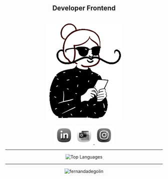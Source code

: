    ####  
<h2 align="center">Developer Frontend</h2> 
       
<br />        
<div align="center">           
  <a href="https://fernandadegolin.github.io/fernandadegolin/" target="_blank">   
    <img              
      alt="Avatar Fe"            
      src="https://github.com/fernandadegolin/fernandadegolin/blob/master/src/assets/img/bigode-animado.gif"          
    />    
  </a>             
     
  <!-- Site -->         
  <p align="center">     
    <div style="text-decoration:none!important;">
    <!-- LinkedIn -->   
    <a href="https://www.linkedin.com/in/fernandadegolin/" style="color: transparent !important;"> 
      <img width= "60"  
        alt="LinkedIn"
        src="https://github.com/fernandadegolin/fernandadegolin/blob/master/src/assets/img/LinkedIn-novo.png"
      />
    </a>    
    <!-- Email -->
      <a href="mailto:fernandadegolin@hotmail.com">
        <img width= "60"
        alt="Email"
        src="https://github.com/fernandadegolin/fernandadegolin/blob/master/src/assets/img/Outlook-novo.png"/>
      </a>
    <!-- Instagram -->
    <a href="https://www.instagram.com/fernandadegolin/">
      <img width= "60"
        alt="Instagram"
        src="https://github.com/fernandadegolin/fernandadegolin/blob/master/src/assets/img/Instagram-novo.png"/>
    </a>
    </div>
  </p>

<!-- STATUS-->
  <hr />
  <div align="center">
    <img
      height="140"
      src="https://github-readme-stats.vercel.app/api/top-langs/?username=fernandadegolin&title_color=0f172a&text_color=64748b&icon_color=6366f1&bg_color=ffffff&hide_border=true&locale=en&custom_title=Top%20Languages&border_radius=15px&layout=compact"
      alt="Top Languages"
    />
  </div>
  <hr />
  <div align="center">
    <img
      src="https://komarev.com/ghpvc/?username=fernandadegolin&color=lightgrey&label=views"
      alt="fernandadegolin"
    />
  </div>
</div>
